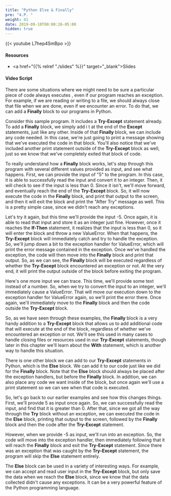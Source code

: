 ```yaml
---
title: "Python Else & Finally"
pre: "4.P. "
weight: 41
date: 2019-09-10T00:00:26-05:00
hidden: true
---
```


{{< youtube L7hep4SmBpo >}}

#### Resources

* <a href="{{% relref "./slides" %}}" target="_blank">Slides</a>

#### Video Script

There are some situations where we might need to be sure a particular piece of code always executes , even if our program reaches an exception. For example, if we are reading or writing to a file, we should always close that file when we are done, even if we encounter an error. To do that, we can add a **Finally** block to our programs in Python.

Consider this sample program. It includes a **Try-Except** statement already. To add a **Finally** block, we simply add i t at the end of the **Except** statements, just like any other. Inside of that **Finally** block, we can include any code needed. In this case, we're just going to print a message showing that we've executed the code in that block. You'll also notice that we've included another print statement outside of the **Try-Except** block as well, just so we know that we've completely exited that block of code.

To really understand how a **Finally** block works, let's step through this program with several different values provided as input, and see what happens. First, we can provide the input of "5" to the program. In this case, it is able to successfully read the input and convert it to an integer. Then, it will check to see if the input is less than 0. Since it isn't, we'll move forward, and eventually reach the end of the **Try-Except** block. So, it will now execute the code in the **Finally** block, and print that output to the screen, and then it will exit the block and print the "After Try" message as well. This is a pretty simple case, since we didn't reach any exceptions.

Let's try it again, but this time we'll provide the input -5. Once again, it is able to read that input and store it as an integer just fine. However, once it reaches the **If-Then** statement, it realizes that the input is less than 0, so it will enter the block and throw a new ValueError. When that happens, the **Try-Except** block will immediately catch and try to handle the exception. So, we'll jump down a bit to the exception handler for ValueError, which will print the error message contained in the exception. Once we've handled the exception, the code will then move into the **Finally** block and print that output. So, as we can see, the **Finally** block will be executed regardless of whether the **Try-Except** block encountered an exception or not. At the very end, it will print the output outside of the block before exiting the program.

Here's one more input we can trace. This time, we'll provide some text instead of a number. So, when we try to convert the input to an integer, we'll immediately cause a ValueError. That will move our execution down to the exception handler for ValueError again, so we'll print the error there. Once again, we'll immediately move to the **Finally** block and then the code outside the **Try-Except** block.

So, as we have seen through these examples, the **Finally** block is a very handy addition to a **Try-Except** block that allows us to add additional code that will execute at the end of the block, regardless of whether we've encountered an exception or not. We'll see this used in many cases to handle closing files or resources used in our **Try-Except** statements, though later in this chapter we'll learn about the **With** statement, which is another way to handle this situation.

There is one other block we can add to our **Try-Except** statements in Python, which is the **Else** block. We can add it to our code just like we did for the **Finally** block. Note that the **Else** block should always be placed after the exception handlers, but before the **Finally** block. In addition, we can also place any code we want inside of the block, but once again we'll use a print statement so we can see when that code is executed.

So, let's go back to our earlier examples and see how this changes things. First, we'll provide 5 as input once again. So, we can successfully read the input, and find that it is greater than 0. After that, since we got all the way through the **Try** block without an exception, we can executed the code in the **Else** block, printing that output to the screen, followed by the **Finally** block and then the code after the **Try-Except** statement.

However, when we provide -5 as input, we'll run into an exception. So, the code will move into the exception handler, then immediately following that it will reach the **Finally** block and exit the **Try-Except** statement. Since there was an exception that was caught by the **Try-Except** statement, the program will skip the **Else** statement entirely.

The **Else** block can be used in a variety of interesting ways. For example, we can accept and read user input in the **Try-Except** block, but only save the data when we reach the **Else** block, since we know that the data collected didn't cause any exceptions. It can be a very powerful feature of the Python programming language.
